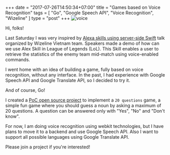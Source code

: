 +++
date = "2017-07-26T14:50:34+07:00"
title = "Games based on Voice Recognition"
tags = [ "Go", "Google Speech API", "Voice Recognition", "Wizeline" ]
type = "post"
+++
![voice](/voice.png)

Hi, folks!

Last Saturday I was very inspired by [Alexa skills using server-side Swift](http://academy.wizeline.com/alexa-skills-using-server-side-swift/) talk organized by Wizeline Vietnam team. Speakers made a demo of how can we use Alex Skill in League of Legends (LoL). This Skill enables a user to retrieve the statistics of the enemy team mid-match using voice-enabled commands.

I went home with an idea of building a game, fully based on voice recognition, without any interface. In the past, I had experience with Google Speech API and Google Translate API, so I decided to try it.

And of course, Go!

I created a [PoC open source project](https://github.com/plutov/games) to implement a `20 questions` game, a simple fun game where you should guess a noun by asking a maximum of 20 questions. A question can be answered only with "Yes", "No" and "Don't know".

For now, I am doing voice recognition using webkit technologies, but I have plans to move it to a backend and use Google Speech API. Also I want to support all possible languages using Google Translate API.

Please join a project if you're interested!
